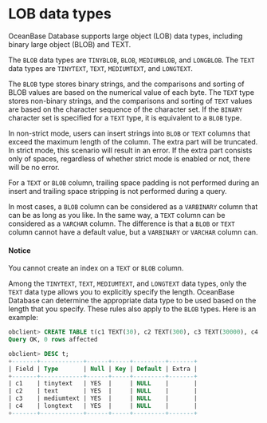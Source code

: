 # LOB data types

OceanBase Database supports large object (LOB) data types, including binary large object (BLOB) and TEXT.

The `BLOB` data types are `TINYBLOB`, `BLOB`, `MEDIUMBLOB`, and `LONGBLOB`. The `TEXT` data types are `TINYTEXT`, `TEXT`, `MEDIUMTEXT`, and `LONGTEXT`.

The `BLOB` type stores binary strings, and the comparisons and sorting of BLOB values are based on the numerical value of each byte. The `TEXT` type stores non-binary strings, and the comparisons and sorting of `TEXT` values are based on the character sequence of the character set. If the `BINARY` character set is specified for a `TEXT` type, it is equivalent to a `BLOB` type.

In non-strict mode, users can insert strings into `BLOB` or `TEXT` columns that exceed the maximum length of the column. The extra part will be truncated. In strict mode, this scenario will result in an error. If the extra part consists only of spaces, regardless of whether strict mode is enabled or not, there will be no error.

For a `TEXT` or `BLOB` column, trailing space padding is not performed during an insert and trailing space stripping is not performed during a query.

In most cases, a `BLOB` column can be considered as a `VARBINARY` column that can be as long as you like. In the same way, a `TEXT` column can be considered as a `VARCHAR` column. The difference is that a `BLOB` or `TEXT` column cannot have a default value, but a `VARBINARY` or `VARCHAR` column can.

  <main id="notice" type='notice'>
    <h4>Notice</h4>
    <p>You cannot create an index on a <code>TEXT</code> or <code>BLOB</code> column. </p>
  </main>

Among the `TINYTEXT`, `TEXT`, `MEDIUMTEXT`, and `LONGTEXT` data types, only the `TEXT` data type allows you to explicitly specify the length. OceanBase Database can determine the appropriate data type to be used based on the length that you specify. These rules also apply to the `BLOB` types. Here is an example:

```sql
obclient> CREATE TABLE t(c1 TEXT(30), c2 TEXT(300), c3 TEXT(30000), c4 TEXT(10000000));
Query OK, 0 rows affected

obclient> DESC t;
+-------+------------+------+-----+---------+-------+
| Field | Type       | Null | Key | Default | Extra |
+-------+------------+------+-----+---------+-------+
| c1    | tinytext   | YES  |     | NULL    |       |
| c2    | text       | YES  |     | NULL    |       |
| c3    | mediumtext | YES  |     | NULL    |       |
| c4    | longtext   | YES  |     | NULL    |       |
+-------+------------+------+-----+---------+-------+
```


